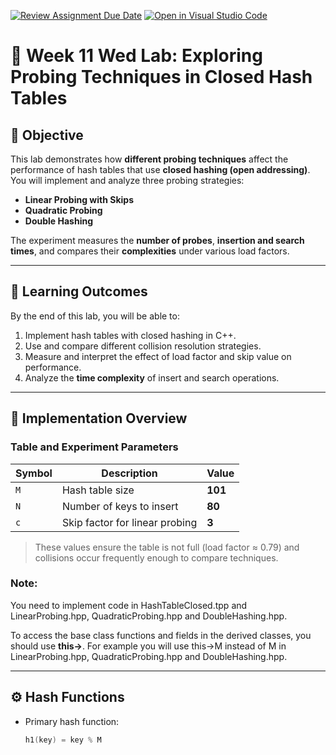 [![Review Assignment Due Date](https://classroom.github.com/assets/deadline-readme-button-22041afd0340ce965d47ae6ef1cefeee28c7c493a6346c4f15d667ab976d596c.svg)](https://classroom.github.com/a/GhsWBgcv)
[![Open in Visual Studio Code](https://classroom.github.com/assets/open-in-vscode-2e0aaae1b6195c2367325f4f02e2d04e9abb55f0b24a779b69b11b9e10269abc.svg)](https://classroom.github.com/online_ide?assignment_repo_id=21373360&assignment_repo_type=AssignmentRepo)
# 🧪 Week 11 Wed Lab: Exploring Probing Techniques in Closed Hash Tables

## 🎯 Objective
This lab demonstrates how **different probing techniques** affect the performance of hash tables that use **closed hashing (open addressing)**.  
You will implement and analyze three probing strategies:

- **Linear Probing with Skips**
- **Quadratic Probing**
- **Double Hashing**

The experiment measures the **number of probes**, **insertion and search times**, and compares their **complexities** under various load factors.

---

## 📘 Learning Outcomes
By the end of this lab, you will be able to:
1. Implement hash tables with closed hashing in C++.
2. Use and compare different collision resolution strategies.
3. Measure and interpret the effect of load factor and skip value on performance.
4. Analyze the **time complexity** of insert and search operations.

---

## 🧩 Implementation Overview

### Table and Experiment Parameters
| Symbol | Description | Value |
|---------|--------------|--------|
| `M` | Hash table size | **101** |
| `N` | Number of keys to insert | **80** |
| `c` | Skip factor for linear probing | **3** |

> These values ensure the table is not full (load factor ≈ 0.79) and collisions occur frequently enough to compare techniques.

### Note:
You need to implement code in HashTableClosed.tpp and LinearProbing.hpp, QuadraticProbing.hpp and DoubleHashing.hpp.

To access the base class functions and fields in the derived classes, you should use **this->**. For example you will use this->M instead of M in LinearProbing.hpp, QuadraticProbing.hpp and DoubleHashing.hpp. 


---

## ⚙️ Hash Functions

- Primary hash function:  
  ```cpp
  h1(key) = key % M

